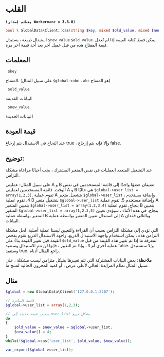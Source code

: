 # القلب

**``` (يتطلب إصدار Workerman> = 3.3.0) ```**
```php
bool \ GlobalData\Client::cas(string $key, mixed $old_value, mixed $new_value)
```
استبدال ذريعة ، يستبدل ```$new_value``` ```$old_value```.
يمكن فقط كتابة القيمة إذا لم تُعدل قيمة المفتاح هذه من قبل عميل آخر بعد أخذ قيمة آخر مرة. 

## المعلمات

``` $key```

المفتاح. (على سبيل المثال ```$global->abc``` ، ```abc``` هو المفتاح)

``` $old_value```

البيانات القديمة

``` $new_value```

البيانات الجديدة

## قيمة العودة
عند النجاح في الاستبدال يتم إرجاع true ، وإلا فإنه يتم إرجاع false.

## توضيح:

عند التشغيل المتعدد العمليات في نفس المتغير المشترك ، يجب أحيانًا مراعاة مشكلة التزامن.

على سبيل المثال: عمليتي A و B تضيفان عضوًا واحدًا إلى قائمة المستخدمين في نفس الوقت.
قائمة المستخدمين لعمليتي A و B هي حاليًا ```$global->user_list = array(1,2,3)```.
تقوم عملية A بتشغيل متغير ```$global->user_list``` ، وإضافة مستخدم 4.
تقوم عملية B بتشغيل متغير ```$global->user_list``` وإضافة مستخدم 5.
تقوم عملية A بتعيين المتغير ```$global->user_list = array(1,2,3,4)``` بنجاح.
تقوم عملية B بتعيين المتغير ```$global->user_list = array(1,2,3,5)``` بنجاح.
في هذه الأثناء ، سيؤدي تعيين المتغير بواسطة عملية B إلى استبدال تعيين المتغير بواسطة عملية A وبالتالي فقدان البيانات.

التي تؤدي إلى مشكلة التزامن بسبب أن القراءة والتعيين ليستا عملية أصلية.
لحل مشكلة التزامن هذه ، يمكن استخدام واجهة الاستبدال الذريع.
واجهة الاستبدال الذريع تقوم بفحص القيمة قبل تغيير القيمة بناءً على ```$old_value``` لمعرفة ما إذا تم تغيير هذه القيمة من قبل عملية أخرى أم لا ،
وإذا تم التغيير ، فإنها لن تتم الاستبدال وستعيد false. وإلا ستستبدل وستعيد true.
راجع المثال أدناه.

 **ملاحظة:**
بعض البيانات المشتركة التي تتم تغييرها بشكل متزامن ليست مشكلة ، على سبيل المثال نظام المزايدة الحالي لأعلى عرض ، أو كمية المخزون الحالية لمنتج ما.

## مثال

```php
$global = new GlobalData\Client('127.0.0.1:2207');

// قائمة المبادرة
$global->user_list = array(1,2,3);

// يضيف قيمة جديدة إلى user_list بشكل ذريع
do
{
    $old_value = $new_value = $global->user_list;
    $new_value[] = 4;
}
while(!$global->cas('user_list', $old_value, $new_value));

var_export($global->user_list);
```
